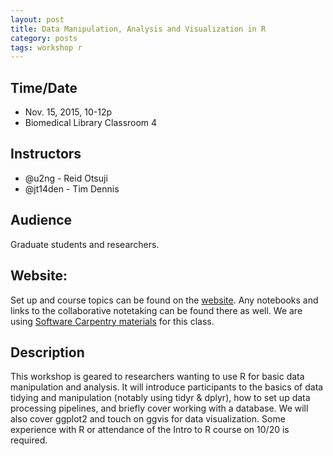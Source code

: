 ```yaml
---
layout: post
title: Data Manipulation, Analysis and Visualization in R
category: posts
tags: workshop r
---
```


## Time/Date 

* Nov. 15, 2015, 10-12p
* Biomedical Library Classroom 4

## Instructors

* @u2ng - Reid Otsuji
* @jt14den - Tim Dennis   

## Audience 

Graduate students and researchers. 

## Website: 

Set up and course topics can be found on the [website](http://ucsdlib.github.io/intro-to-r/).  Any notebooks and links to the collaborative notetaking can be found there as well.  We are using [Software Carpentry materials](http://software-carpentry.org/lessons/) for this class. 

## Description

This workshop is geared to researchers wanting to use R for basic data manipulation and analysis. It will introduce participants to the basics of data tidying and manipulation (notably using tidyr & dplyr), how to set up data processing pipelines, and briefly cover working with a database. We will also cover ggplot2 and touch on ggvis for data visualization.  Some experience with R or attendance of the Intro to R course on 10/20 is required.